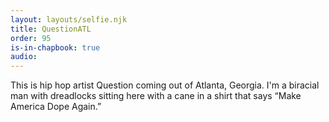 ```yaml
---
layout: layouts/selfie.njk
title: QuestionATL
order: 95
is-in-chapbook: true
audio: 
---
```

This is hip hop artist Question coming out of Atlanta, Georgia. I'm a biracial man with dreadlocks sitting here with a cane in a shirt that says “Make America Dope Again.”
